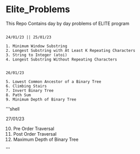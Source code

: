# Elite_Problems
This Repo Contains day by day problems of ELITE program




```shell

24/01/23 || 25/01/23

1. Minimum Window Substring
2. Longest Substring with At Least K Repeating Characters
3. String to Integer (atoi)
4. Longest Substring Without Repeating Characters
```

```shell

26/01/23

5. Lowest Common Ancestor of a Binary Tree
6. Climbing Stairs
7. Invert Binary Tree
8. Path Sum
9. Minimum Depth of Binary Tree
```

'''shell

27/01/23

10. Pre Order Traversal
11. Post Order Traversal
12. Maximum Depth of Binary Tree

'''
